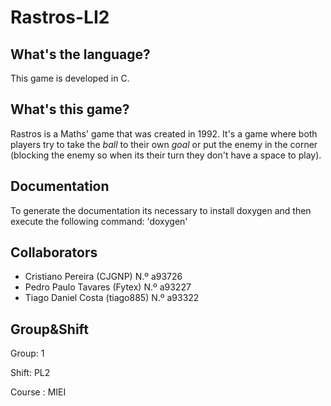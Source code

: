# Rastros-LI2

## What's the language?

This game is developed in C.


## What's this game?

Rastros is a Maths' game that was created in 1992. It's a game where both players try to take the *ball* to their own *goal* or put the enemy in the corner (blocking the enemy so when its their turn they don't have a space to play).


## Documentation

To generate the documentation its necessary to install doxygen and then execute the following command: 'doxygen'

## Collaborators

- Cristiano Pereira (CJGNP) N.º a93726
- Pedro Paulo Tavares (Fytex) N.º a93227
- Tiago Daniel Costa (tiago885) N.º a93322

## Group&Shift

Group: 1

Shift: PL2

Course : MIEI
